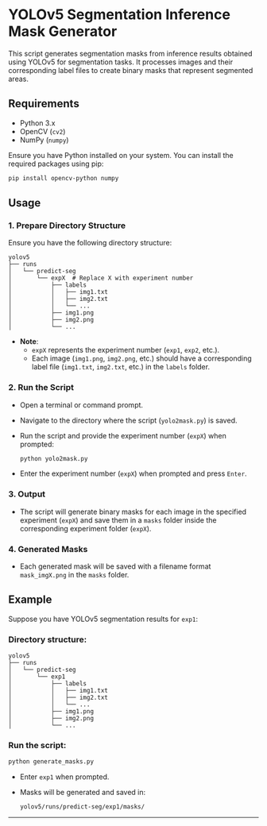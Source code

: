 
# YOLOv5 Segmentation Inference Mask Generator

This script generates segmentation masks from inference results obtained using YOLOv5 for segmentation tasks. It processes images and their corresponding label files to create binary masks that represent segmented areas.

## Requirements

- Python 3.x
- OpenCV (`cv2`)
- NumPy (`numpy`)

Ensure you have Python installed on your system. You can install the required packages using pip:

```bash
pip install opencv-python numpy
```

## Usage

### 1. Prepare Directory Structure

Ensure you have the following directory structure:

```
yolov5
├── runs
│   └── predict-seg
│       └── expX  # Replace X with experiment number
│           ├── labels
│           │   ├── img1.txt
│           │   ├── img2.txt
│           │   └── ...
│           ├── img1.png
│           ├── img2.png
│           └── ...
```

- **Note**: 
  - `expX` represents the experiment number (`exp1`, `exp2`, etc.).
  - Each image (`img1.png`, `img2.png`, etc.) should have a corresponding label file (`img1.txt`, `img2.txt`, etc.) in the `labels` folder.

### 2. Run the Script

- Open a terminal or command prompt.
- Navigate to the directory where the script (`yolo2mask.py`) is saved.
- Run the script and provide the experiment number (`expX`) when prompted:

  ```bash
  python yolo2mask.py
  ```

- Enter the experiment number (`expX`) when prompted and press `Enter`.

### 3. Output

- The script will generate binary masks for each image in the specified experiment (`expX`) and save them in a `masks` folder inside the corresponding experiment folder (`expX`).

### 4. Generated Masks

- Each generated mask will be saved with a filename format `mask_imgX.png` in the `masks` folder.

## Example

Suppose you have YOLOv5 segmentation results for `exp1`:

### Directory structure:

```
yolov5
├── runs
│   └── predict-seg
│       └── exp1
│           ├── labels
│           │   ├── img1.txt
│           │   ├── img2.txt
│           │   └── ...
│           ├── img1.png
│           ├── img2.png
│           └── ...
```

### Run the script:

```bash
python generate_masks.py
```

- Enter `exp1` when prompted.

- Masks will be generated and saved in:
  
  ```
  yolov5/runs/predict-seg/exp1/masks/
  ```

---
